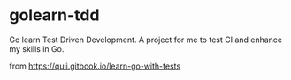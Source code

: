 # golearn-tdd
Go learn Test Driven Development.
A project for me to test CI and enhance my skills in Go.

from https://quii.gitbook.io/learn-go-with-tests
